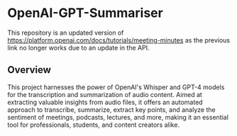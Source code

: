 # OpenAI-GPT-Summariser
This repository is an updated version of https://platform.openai.com/docs/tutorials/meeting-minutes as the previous link no longer works due to an update in the API. 

## Overview

This project harnesses the power of OpenAI's Whisper and GPT-4 models for the transcription and summarization of audio content. Aimed at extracting valuable insights from audio files, it offers an automated approach to transcribe, summarize, extract key points, and analyze the sentiment of meetings, podcasts, lectures, and more, making it an essential tool for professionals, students, and content creators alike.

